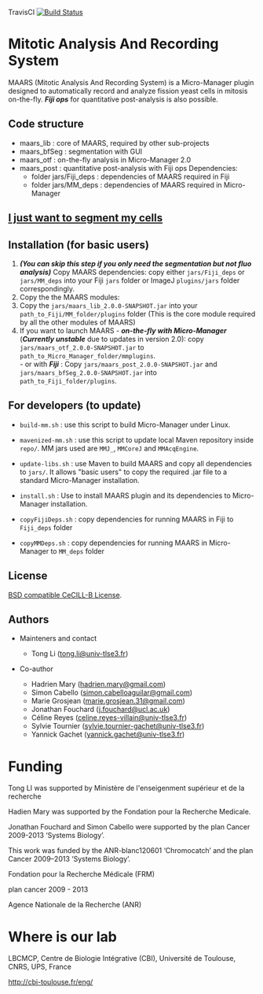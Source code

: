 TravisCI [![Build Status](https://travis-ci.org/bnoi/MAARS.svg?branch=master)](https://travis-ci.org/bnoi/MAARS)

# Mitotic Analysis And Recording System

MAARS (Mitotic Analysis And Recording System) is a Micro-Manager plugin designed to automatically record and analyze fission yeast cells in mitosis on-the-fly. ***Fiji ops*** for quantitative post-analysis is also possible.

## Code structure
- maars_lib : core of MAARS, required by other sub-projects
- maars_bfSeg : segmentation with GUI
- maars_otf : on-the-fly analysis in Micro-Manager 2.0
- maars_post : quantitative post-analysis with Fiji ops
Dependencies:
  - folder jars/Fiji_deps : dependencies of MAARS required in Fiji
  - folder jars/MM_deps : dependencies of MAARS required in Micro-Manager

## [I just want to segment my cells](doc/BfSeg_manual.md)

## Installation (for basic users)

1. ___(You can skip this step if you only need the segmentation but not fluo analysis)___ Copy MAARS dependencies: copy either `jars/Fiji_deps` or `jars/MM_deps` into your Fiji `jars` folder or ImageJ `plugins/jars` folder correspondingly.
2. Copy the the MAARS modules:
  1. Copy the `jars/maars_lib_2.0.0-SNAPSHOT.jar` into your `path_to_Fiji/MM_folder/plugins` folder (This is the core module required by all the other modules of MAARS)
  2. If you want to launch MAARS
    - ___on-the-fly with Micro-Manager___ (***Currently unstable*** due to updates in version 2.0): copy `jars/maars_otf_2.0.0-SNAPSHOT.jar` to `path_to_Micro_Manager_folder/mmplugins`.  
    - or with ___Fiji___ : Copy `jars/maars_post_2.0.0-SNAPSHOT.jar` and `jars/maars_bfSeg_2.0.0-SNAPSHOT.jar` into `path_to_Fiji_folder/plugins`.  



## For developers (to update)

- `build-mm.sh` : use this script to build Micro-Manager under Linux.

- `mavenized-mm.sh` : use this script to update local Maven repository inside `repo/`. MM jars used are `MMJ_`, `MMCoreJ` and `MMAcqEngine`.

- `update-libs.sh` : use Maven to build MAARS and copy all dependencies to `jars/`. It allows "basic users" to copy the required .jar file to a standard Micro-Manager installation.

- `install.sh` : Use to install MAARS plugin and its dependencies to Micro-Manager installation.

- `copyFijiDeps.sh` : copy dependencies for running MAARS in Fiji to `Fiji_deps` folder

- `copyMMDeps.sh` : copy dependencies for running MAARS in Micro-Manager to `MM_deps` folder

## License

[BSD compatible CeCILL-B License](LICENSE).

## Authors

- Mainteners and contact
    - Tong Li (tong.li@univ-tlse3.fr)

- Co-author
    - Hadrien Mary (hadrien.mary@gmail.com)
    - Simon Cabello (simon.cabelloaguilar@gmail.com)
    - Marie Grosjean (marie.grosjean.31@gmail.com)
    - Jonathan Fouchard (j.fouchard@ucl.ac.uk)
    - Céline Reyes (celine.reyes-villain@univ-tlse3.fr)
    - Sylvie Tournier (sylvie.tournier-gachet@univ-tlse3.fr)
    - Yannick Gachet (yannick.gachet@univ-tlse3.fr)

# Funding
Tong LI was supported by Ministère de l'enseigenment supérieur et de la recherche

Hadien Mary was supported by the Fondation pour la Recherche Medicale.

Jonathan Fouchard and Simon Cabello were supported by the plan Cancer 2009-2013 ‘Systems Biology’.

This work was funded by the ANR-blanc120601 ‘Chromocatch’ and the plan Cancer 2009–2013 ‘Systems
Biology’.

Fondation pour la Recherche Médicale (FRM)

plan cancer 2009 - 2013

Agence Nationale de la Recherche (ANR)

# Where is our lab

LBCMCP, Centre de Biologie Intégrative (CBI), Université de Toulouse, CNRS, UPS, France

http://cbi-toulouse.fr/eng/
